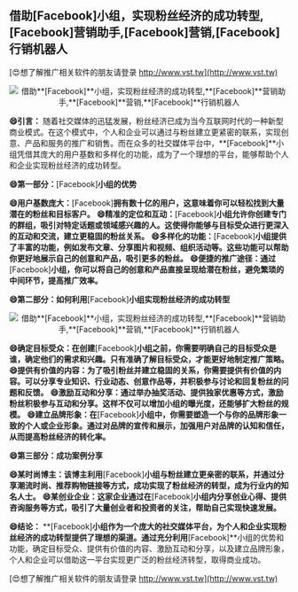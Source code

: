 ## **借助**[Facebook]**小组，实现粉丝经济的成功转型,**[Facebook]**营销助手,**[Facebook]**营销,**[Facebook]**行销机器人**

[😍想了解推广相关软件的朋友请登录 http://www.vst.tw](http://www.vst.tw)

 <center><img src="https://vst.tw/MP4/tuiguang/png/7.png" alt="借助**[Facebook]**小组，实现粉丝经济的成功转型,**[Facebook]**营销助手,**[Facebook]**营销,**[Facebook]**行销机器人"></center>

**😄引言：**
随着社交媒体的迅猛发展，粉丝经济已成为当今互联网时代的一种新型商业模式。在这个模式中，个人和企业可以通过与粉丝建立更紧密的联系，实现创意、产品和服务的推广和销售。而在众多的社交媒体平台中，**[Facebook]**小组凭借其庞大的用户基数和多样化的功能，成为了一个理想的平台，能够帮助个人和企业实现粉丝经济的成功转型。

**😄第一部分：**[Facebook]**小组的优势**

**😄用户基数庞大：**[Facebook]**拥有数十亿的用户，这意味着你可以轻松找到大量潜在的粉丝和目标客户。**
**😄精准的定位和互动：**[Facebook]**小组允许你创建专门的群组，吸引对特定话题或领域感兴趣的人。这使得你能够与目标受众进行更深入的互动和交流，建立更稳固的粉丝关系。**
**😄多样化的功能：**[Facebook]**小组提供了丰富的功能，例如发布文章、分享图片和视频、组织活动等。这些功能可以帮助你更好地展示自己的创意和产品，吸引更多的粉丝。**
**😄便捷的推广途径：通过**[Facebook]**小组，你可以将自己的创意和产品直接呈现给潜在粉丝，避免繁琐的中间环节，提高推广效率。**

**😄第二部分：如何利用**[Facebook]**小组实现粉丝经济的成功转型**

 <center><img src="https://vst.tw/MP4/tuiguang/png/1.png" alt="借助**[Facebook]**小组，实现粉丝经济的成功转型,**[Facebook]**营销助手,**[Facebook]**营销,**[Facebook]**行销机器人"></center>

**😄确定目标受众：在创建**[Facebook]**小组之前，你需要明确自己的目标受众是谁，确定他们的需求和兴趣。只有准确了解目标受众，才能更好地制定推广策略。**
**😄提供有价值的内容：为了吸引粉丝并建立稳固的关系，你需要提供有价值的内容。可以分享专业知识、行业动态、创意作品等，并积极参与讨论和回复粉丝的问题和反馈。**
**😄激励互动和分享：通过举办抽奖活动、提供独家优惠等方式，激励粉丝积极参与互动和分享。这样不仅可以增加小组的曝光度，还能够扩大粉丝的规模。**
**😄建立品牌形象：在**[Facebook]**小组中，你需要塑造一个与你的品牌形象一致的个人或企业形象。通过对品牌的宣传和展示，加强用户对品牌的认知和信任，从而提高粉丝经济的转化率。**

**😄第三部分：成功案例分享**

**😄某时尚博主：该博主利用**[Facebook]**小组与粉丝建立更亲密的联系，并通过分享潮流时尚、推荐购物链接等方式，成功实现了粉丝经济的转型，成为行业内的知名人士。**
**😄某创业企业：这家企业通过在**[Facebook]**小组内分享创业心得、提供咨询服务等方式，吸引了大量创业者和投资者的关注，帮助自己实现快速发展。**

**😄结论：**
**[Facebook]**小组作为一个庞大的社交媒体平台，为个人和企业实现粉丝经济的成功转型提供了理想的渠道。通过充分利用**[Facebook]**小组的优势和功能，确定目标受众、提供有价值的内容、激励互动和分享，以及建立品牌形象，个人和企业可以借助这一平台实现更广泛的粉丝经济转型，取得商业成功。

[😍想了解推广相关软件的朋友请登录 http://www.vst.tw](http://www.vst.tw)




